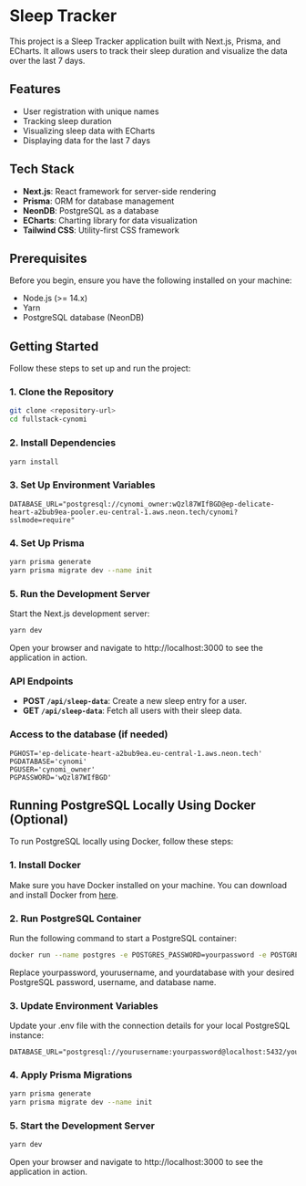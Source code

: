 # Sleep Tracker

This project is a Sleep Tracker application built with Next.js, Prisma, and ECharts. It allows users to track their sleep duration and visualize the data over the last 7 days.

## Features

- User registration with unique names
- Tracking sleep duration
- Visualizing sleep data with ECharts
- Displaying data for the last 7 days

## Tech Stack

- **Next.js**: React framework for server-side rendering
- **Prisma**: ORM for database management
- **NeonDB**: PostgreSQL as a database
- **ECharts**: Charting library for data visualization
- **Tailwind CSS**: Utility-first CSS framework

## Prerequisites

Before you begin, ensure you have the following installed on your machine:

- Node.js (>= 14.x)
- Yarn
- PostgreSQL database (NeonDB)

## Getting Started

Follow these steps to set up and run the project:

### 1. Clone the Repository

```bash
git clone <repository-url>
cd fullstack-cynomi
```

### 2. Install Dependencies

```bash
yarn install
```

### 3. Set Up Environment Variables
```dotenv
DATABASE_URL="postgresql://cynomi_owner:wQzl87WIfBGD@ep-delicate-heart-a2bub9ea-pooler.eu-central-1.aws.neon.tech/cynomi?sslmode=require"
```

### 4. Set Up Prisma

```bash
yarn prisma generate
yarn prisma migrate dev --name init
```

### 5. Run the Development Server
Start the Next.js development server:
```bash
yarn dev
```
Open your browser and navigate to http://localhost:3000 to see the application in action.

### API Endpoints
- **POST `/api/sleep-data`**: Create a new sleep entry for a user.
- **GET `/api/sleep-data`**: Fetch all users with their sleep data.

### Access to the database (if needed)
```dotenv
PGHOST='ep-delicate-heart-a2bub9ea.eu-central-1.aws.neon.tech'
PGDATABASE='cynomi'
PGUSER='cynomi_owner'
PGPASSWORD='wQzl87WIfBGD'
```

## Running PostgreSQL Locally Using Docker (Optional)

To run PostgreSQL locally using Docker, follow these steps:

### 1. Install Docker

Make sure you have Docker installed on your machine. You can download and install Docker from [here](https://www.docker.com/products/docker-desktop).

### 2. Run PostgreSQL Container

Run the following command to start a PostgreSQL container:

```bash
docker run --name postgres -e POSTGRES_PASSWORD=yourpassword -e POSTGRES_USER=yourusername -e POSTGRES_DB=yourdatabase -p 5432:5432 -d postgres
```
Replace yourpassword, yourusername, and yourdatabase with your desired PostgreSQL password, username, and database name.

### 3. Update Environment Variables
Update your .env file with the connection details for your local PostgreSQL instance:
```dotenv
DATABASE_URL="postgresql://yourusername:yourpassword@localhost:5432/yourdatabase"
```

### 4. Apply Prisma Migrations
```bash
yarn prisma generate
yarn prisma migrate dev --name init
```

### 5. Start the Development Server
```bash
yarn dev
```
Open your browser and navigate to http://localhost:3000 to see the application in action.


